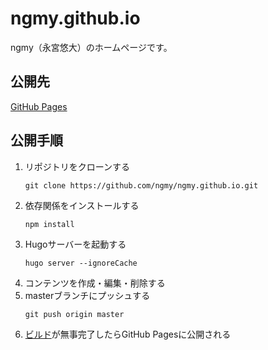 # ngmy.github.io
ngmy（永宮悠大）のホームページです。

## 公開先
[GitHub Pages](https://ngmy.github.io/)

## 公開手順
1. リポジトリをクローンする
   ```console
   git clone https://github.com/ngmy/ngmy.github.io.git
   ```
2. 依存関係をインストールする
   ```console
   npm install
   ```
3. Hugoサーバーを起動する
   ```console
   hugo server --ignoreCache
   ```
4. コンテンツを作成・編集・削除する
5. masterブランチにプッシュする
   ```console
   git push origin master
   ```
6. [ビルド](https://github.com/ngmy/ngmy.github.io/actions/workflows/gh-pages.yml)が無事完了したらGitHub Pagesに公開される
